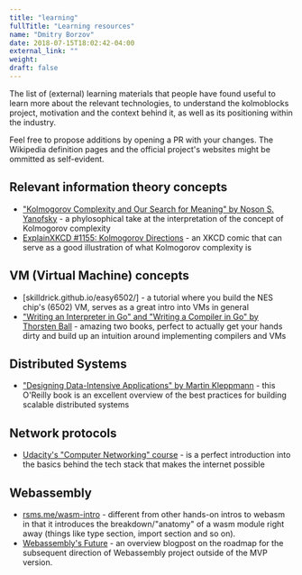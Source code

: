 ```yaml
---
title: "learning"
fullTitle: "Learning resources"
name: "Dmitry Borzov"
date: 2018-07-15T18:02:42-04:00
external_link: ""
weight:
draft: false
---
```


The list of (external) learning materials that people have found useful to learn more about the relevant technologies, to understand the kolmoblocks project, motivation and the context behind it, as well as its positioning within the industry.

Feel free to propose additions by opening a PR with your changes. The Wikipedia definition pages and the official project's websites might be ommitted as self-evident. 


## Relevant information theory concepts
- ["Kolmogorov Complexity and Our Search for Meaning" by Noson S. Yanofsky](http://nautil.us/issue/63/horizons/kolmogorov-complexity-and-our-search-for-meaning) - a phylosophical take at the interpretation of the concept of Kolmogorov complexity
- [ExplainXKCD #1155: Kolmogorov Directions](https://www.explainxkcd.com/wiki/index.php/1155:_Kolmogorov_Directions) - an XKCD comic that can serve as a good illustration of what Kolmogorov complexity is  

## VM (Virtual Machine) concepts
- [skilldrick.github.io/easy6502/] - a tutorial where you build the NES chip's (6502) VM, serves as a great intro into VMs in general
- ["Writing an Interpreter in Go" and "Writing a Compiler in Go" by Thorsten Ball](https://thorstenball.com/#books) - amazing two books, perfect to actually get your hands dirty and build up an intuition around implementing compilers and VMs

## Distributed Systems
- ["Designing Data-Intensive Applications" by Martin Kleppmann](https://dataintensive.net/) - this O'Reilly book is an excellent overview of the best practices for building scalable distributed systems 

## Network protocols
- [Udacity's "Computer Networking" course](https://classroom.udacity.com/courses/ud436) - is a perfect introduction into the basics behind the tech stack that makes the internet possible


## Webassembly
- [rsms.me/wasm-intro](https://rsms.me/wasm-intro) - different from other hands-on intros to webasm in that it introduces the breakdown/"anatomy" of a wasm module right away (things like type section, import section and so on).  
- [Webassembly's Future](https://hacks.mozilla.org/2018/10/webassemblys-post-mvp-future/) - an overview blogpost on the roadmap for the subsequent direction of Webassembly project outside of the MVP version.
